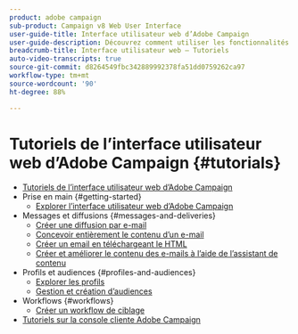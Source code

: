```yaml
---
product: adobe campaign
sub-product: Campaign v8 Web User Interface
user-guide-title: Interface utilisateur web d’Adobe Campaign
user-guide-description: Découvrez comment utiliser les fonctionnalités et les capacités de l’interface utilisateur web d’Adobe Campaign.
breadcrumb-title: Interface utilisateur web – Tutoriels
auto-video-transcripts: true
source-git-commit: d8264549fbc342889992378fa51dd0759262ca97
workflow-type: tm+mt
source-wordcount: '90'
ht-degree: 88%

---
```



# Tutoriels de l’interface utilisateur web d’Adobe Campaign {#tutorials}

+ [Tutoriels de l’interface utilisateur web d’Adobe Campaign](/help/ac-web-learn-main/overview.md)
+ Prise en main {#getting-started}
   + [Explorer l’interface utilisateur web d’Adobe Campaign](/help/get-started/explore-the-web-ui.md)
+ Messages et diffusions {#messages-and-deliveries}
   + [Créer une diffusion par e-mail](/help/deliveries/create-an-email-delivery.md)
   + [Concevoir entièrement le contenu d’un e-mail](/help/design-the-delivery/create-email-content-from-scratch.md)
   + [Créer un email en téléchargeant le HTML](/help/design-the-delivery/create-an-email-by-uploading-html.md)
   + [Créer et améliorer le contenu des e-mails à l’aide de l’assistant de contenu](/help/design-the-delivery/create-and-improve-email-content-with-the-content-assistant.md)
+ Profils et audiences {#profiles-and-audiences}
   + [Explorer les profils](/help/profiles-and-audiences/explore-profiles.md)
   + [Gestion et création d’audiences](/help/profiles-and-audiences/manage-and-build-audiences.md)
+ Workflows {#workflows}
   + [Créer un workflow de ciblage](/help/workflows/create-a-targeting-workflow.md)
+ [Tutoriels sur la console cliente Adobe Campaign](https://experienceleague.adobe.com/docs/campaign-learn/tutorials/overview.html?lang=fr)

